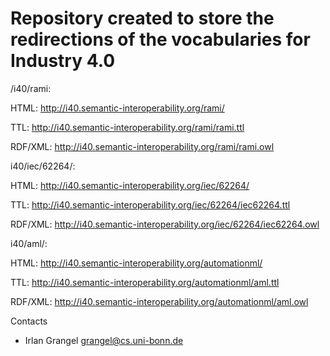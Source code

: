 Repository created to store the redirections of the vocabularies for Industry 4.0
===================

/i40/rami: 

HTML: http://i40.semantic-interoperability.org/rami/

TTL: http://i40.semantic-interoperability.org/rami/rami.ttl 

RDF/XML: http://i40.semantic-interoperability.org/rami/rami.owl


i40/iec/62264/:

HTML: http://i40.semantic-interoperability.org/iec/62264/

TTL: http://i40.semantic-interoperability.org/iec/62264/iec62264.ttl 

RDF/XML: http://i40.semantic-interoperability.org/iec/62264/iec62264.owl


i40/aml/:

HTML: http://i40.semantic-interoperability.org/automationml/

TTL: http://i40.semantic-interoperability.org/automationml/aml.ttl 

RDF/XML: http://i40.semantic-interoperability.org/automationml/aml.owl



Contacts

* Irlan Grangel <grangel@cs.uni-bonn.de>
